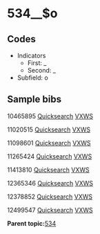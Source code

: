 # 534\_\_$o

## Codes

-   Indicators
    -   First: \_
    -   Second: \_
-   Subfield: o

## Sample bibs

10465895 [Quicksearch](https://search.library.yale.edu/catalog/10465895) [VXWS](http://prodorbis.library.yale.edu:7014/vxws/GetHoldingsService?bibId=10465895)

11020515 [Quicksearch](https://search.library.yale.edu/catalog/11020515) [VXWS](http://prodorbis.library.yale.edu:7014/vxws/GetHoldingsService?bibId=11020515)

11098601 [Quicksearch](https://search.library.yale.edu/catalog/11098601) [VXWS](http://prodorbis.library.yale.edu:7014/vxws/GetHoldingsService?bibId=11098601)

11265424 [Quicksearch](https://search.library.yale.edu/catalog/11265424) [VXWS](http://prodorbis.library.yale.edu:7014/vxws/GetHoldingsService?bibId=11265424)

11413810 [Quicksearch](https://search.library.yale.edu/catalog/11413810) [VXWS](http://prodorbis.library.yale.edu:7014/vxws/GetHoldingsService?bibId=11413810)

12365346 [Quicksearch](https://search.library.yale.edu/catalog/12365346) [VXWS](http://prodorbis.library.yale.edu:7014/vxws/GetHoldingsService?bibId=12365346)

12378852 [Quicksearch](https://search.library.yale.edu/catalog/12378852) [VXWS](http://prodorbis.library.yale.edu:7014/vxws/GetHoldingsService?bibId=12378852)

12499547 [Quicksearch](https://search.library.yale.edu/catalog/12499547) [VXWS](http://prodorbis.library.yale.edu:7014/vxws/GetHoldingsService?bibId=12499547)

**Parent topic:**[534](../../tags/534/534.md)

